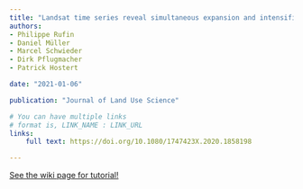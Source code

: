 ```yaml
---
title: "Landsat time series reveal simultaneous expansion and intensification of irrigated dry season cropping in Southeastern Turkey"
authors:
- Philippe Rufin
- Daniel Müller
- Marcel Schwieder
- Dirk Pflugmacher
- Patrick Hostert

date: "2021-01-06"

publication: "Journal of Land Use Science"

# You can have multiple links
# format is, LINK_NAME : LINK_URL
links:
    full text: https://doi.org/10.1080/1747423X.2020.1858198

---
```



[See the wiki page for tutorial!](https://github.com/hadisinaee/avicenna/wiki)
